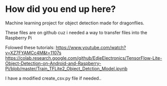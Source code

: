 # How did you end up here?

Machine learning project for object detection made for dragonflies.

These files are on github cuz i needed a way to transfer files into the Raspberry Pi

Folowed these tutorials:
[https://www.youtube.com/watch?v=XZ7FYAMCc4M&t=1107s ](https://youtu.be/XZ7FYAMCc4M?si=-Xe0geWuCDSqPke-)
https://colab.research.google.com/github/EdjeElectronics/TensorFlow-Lite-Object-Detection-on-Android-and-Raspberry-Pi/blob/master/Train_TFLite2_Object_Detction_Model.ipynb

I have a modified create_csv.py file if needed..
